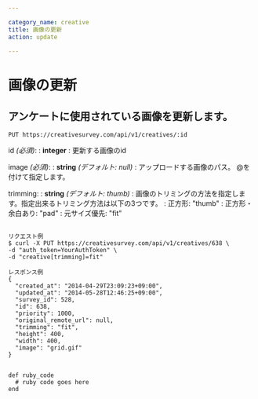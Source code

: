 ```yaml
---

category_name: creative
title: 画像の更新
action: update

---
```


# 画像の更新

## アンケートに使用されている画像を更新します。

`PUT https://creativesurvey.com/api/v1/creatives/:id`

id _(必須)_:
: __integer__
: 更新する画像のid

image _(必須)_:
: __string__ _(デフォルト: null)_
: アップロードする画像のパス。 @を付けて指定します。

trimming:
: __string__ _(デフォルト: thumb)_
: 画像のトリミングの方法を指定します。指定出来るトリミング方法は以下の3つです。
: 正方形: "thumb"
: 正方形・余白あり: "pad"
: 元サイズ優先: "fit"

~~~

リクエスト例
$ curl -X PUT https://creativesurvey.com/api/v1/creatives/638 \
-d "auth_token=YourAuthToken" \
-d "creative[trimming]=fit"

レスポンス例
{
  "created_at": "2014-04-29T23:09:23+09:00",
  "updated_at": "2014-05-28T12:46:25+09:00",
  "survey_id": 528,
  "id": 638,
  "priority": 1000,
  "original_remote_url": null,
  "trimming": "fit",
  "height": 400,
  "width": 400,
  "image": "grid.gif"
}


~~~

 
~~~
def ruby_code
  # ruby code goes here
end
~~~

　
　
